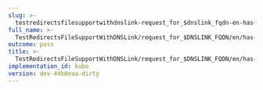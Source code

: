 ```yaml
---
slug: >-
  testredirectsfilesupportwithdnslink-request_for_$dnslink_fqdn-en-has-no-redirects-entry_returns_custom_404,_per__redirects_file_(direct_http)
full_name: >-
  TestRedirectsFileSupportWithDNSLink/request_for_$DNSLINK_FQDN/en/has-no-redirects-entry_returns_custom_404,_per__redirects_file_(direct_HTTP)
outcome: pass
title: >-
  TestRedirectsFileSupportWithDNSLink/request_for_$DNSLINK_FQDN/en/has-no-redirects-entry_returns_custom_404,_per__redirects_file_(direct_HTTP)
implementation_id: kubo
version: dev-44b0eaa-dirty
---
```


